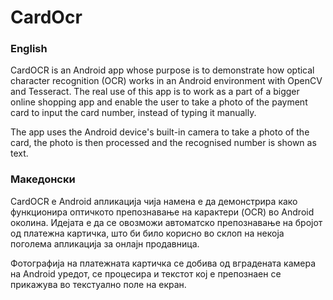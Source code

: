 # CardOcr
### English
CardOCR is an Android app whose purpose is to demonstrate how optical character recognition (OCR) works in an Android environment with OpenCV and Tesseract. The real use of this app is to work as a part of a bigger online shopping app and enable the user to take a photo of the payment card to input the card number, instead of typing it manually. 

The app uses the Android device's built-in camera to take a photo of the card, the photo is then processed and the recognised number is shown as text.

### Македонски
CardOCR е Аndroid апликација чија намена е да демонстрира како функционира оптичкото препознавање на карактери (OCR) во Android околина. Идејата е да се овозможи автоматско препознавање на бројот од платежна картичка, што би било корисно во склоп на некоја поголема апликација за онлајн продавница. 

Фотографија на платежната картичка се добива од вградената камера на Android уредот, се процесира и текстот кој е препознаен се прикажува во текстуално поле на екран.
